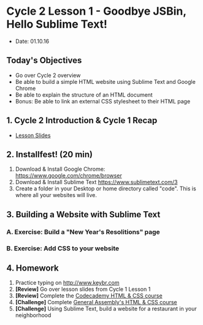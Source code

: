 # Cycle 2 Lesson 1 -  Goodbye JSBin, Hello Sublime Text!

* Date: 01.10.16

## Today's Objectives

* Go over Cycle 2 overview
* Be able to build a simple HTML website using Sublime Text and Google Chrome
* Be able to explain the structure of an HTML document
* Bonus: Be able to link an external CSS stylesheet to their HTML page

## 1. Cycle 2 Introduction & Cycle 1 Recap

* [Lesson Slides](https://docs.google.com/presentation/d/1KpuVIGbZNV00xryrRZgN95w9dOH98UHHnXavGCiloxE/edit?usp=sharing)

## 2. Installfest! (20 min)

1. Download & Install Google Chrome: https://www.google.com/chrome/browser
2. Download & Install Sublime Text https://www.sublimetext.com/3
3. Create a folder in your Desktop or home directory called "code". This is where all your websites will live.

## 3. Building a Website with Sublime Text

### A. Exercise: Build a "New Year's Resolitions" page

### B. Exercise: Add CSS to your website

## 4. Homework

1. Practice typing on http://www.keybr.com
2. **[Review]** Go over lesson slides from Cycle 1 Lesson 1
3. **[Review]** Complete the [Codecademy HTML & CSS course](https://www.codecademy.com/learn/web)
4. **[Challenge]** Complete [General Assembly's HTML & CSS course](https://dash.generalassemb.ly/)
5. **[Challenge]** Using Sublime Text, build a website for a restaurant in your neighborhood
